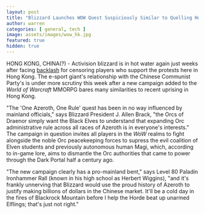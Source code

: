 ```yaml
---
layout: post
title: "Blizzard Launches WOW Quest Suspiciously Similar to Quelling Hong Kong Protests"
author: warren
categories: [ general, tech ]
image: assets/images/wow_hk.jpg
featured: true
hidden: true
---
```


HONG KONG, CHINA(?) - Activision blizzard is in hot water again just weeks after facing [backlash](https://www.reddit.com/r/hearthstone/comments/dgnsy2/blizzards_statement_about_blitzchung_incident) for censoring players who support the protests here in Hong Kong. The e-sport giant's relationship with the Chinese Communist Party's is under more scrutiny this week after a new campaign added to the _World of Warcraft_ MMORPG bares many similarities to recent uprising in Hong Kong.

"The 'One Azeroth, One Rule' quest has been in no way influenced by mainland officials," says Blizzard President J. Allen Brack, "the Orcs of Draenor simply want the Black Elves to understand that expanding Orc administrative rule across all races of Azeroth is in everyone's interests." The campaign in question invites all players in the _WoW_ realms to fight alongside the noble Orc peacekeeping forces to supress the evil coalition of Elven students and previously autonomous human Magi, which, according to in-game lore, aims to dismantle the Orc authorities that came to power through the Dark Portal half a century ago.

"The new campaign clearly has a pro-mainland bent," says Level 80 Paladin Ironhammer Rall (known in his high school as Herbert Wiggins), "and it's frankly unnerving that Blizzard would use the proud history of Azeroth to justify making billions of dollars in the Chinese market. It'll be a cold day in the fires of Blackrock Mountain before I help the Horde beat up unarmed Elflings; that's just not right."